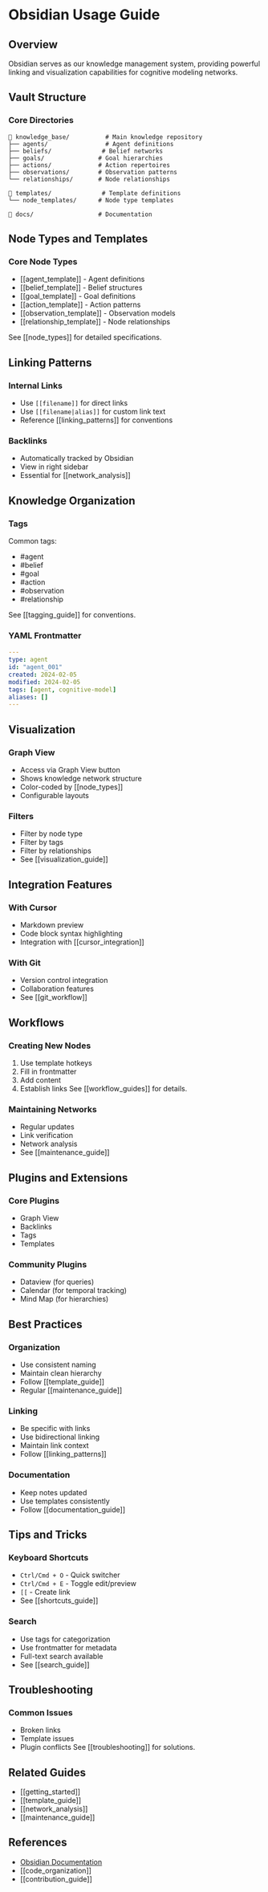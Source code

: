 # Obsidian Usage Guide

## Overview
Obsidian serves as our knowledge management system, providing powerful linking and visualization capabilities for cognitive modeling networks.

## Vault Structure

### Core Directories
```
📁 knowledge_base/          # Main knowledge repository
├── agents/                # Agent definitions
├── beliefs/              # Belief networks
├── goals/               # Goal hierarchies
├── actions/             # Action repertoires
├── observations/        # Observation patterns
└── relationships/       # Node relationships

📁 templates/              # Template definitions
└── node_templates/      # Node type templates

📁 docs/                  # Documentation
```

## Node Types and Templates

### Core Node Types
- [[agent_template]] - Agent definitions
- [[belief_template]] - Belief structures
- [[goal_template]] - Goal definitions
- [[action_template]] - Action patterns
- [[observation_template]] - Observation models
- [[relationship_template]] - Node relationships

See [[node_types]] for detailed specifications.

## Linking Patterns

### Internal Links
- Use `[[filename]]` for direct links
- Use `[[filename|alias]]` for custom link text
- Reference [[linking_patterns]] for conventions

### Backlinks
- Automatically tracked by Obsidian
- View in right sidebar
- Essential for [[network_analysis]]

## Knowledge Organization

### Tags
Common tags:
- #agent
- #belief
- #goal
- #action
- #observation
- #relationship

See [[tagging_guide]] for conventions.

### YAML Frontmatter
```yaml
---
type: agent
id: "agent_001"
created: 2024-02-05
modified: 2024-02-05
tags: [agent, cognitive-model]
aliases: []
---
```

## Visualization

### Graph View
- Access via Graph View button
- Shows knowledge network structure
- Color-coded by [[node_types]]
- Configurable layouts

### Filters
- Filter by node type
- Filter by tags
- Filter by relationships
- See [[visualization_guide]]

## Integration Features

### With Cursor
- Markdown preview
- Code block syntax highlighting
- Integration with [[cursor_integration]]

### With Git
- Version control integration
- Collaboration features
- See [[git_workflow]]

## Workflows

### Creating New Nodes
1. Use template hotkeys
2. Fill in frontmatter
3. Add content
4. Establish links
See [[workflow_guides]] for details.

### Maintaining Networks
- Regular updates
- Link verification
- Network analysis
- See [[maintenance_guide]]

## Plugins and Extensions

### Core Plugins
- Graph View
- Backlinks
- Tags
- Templates

### Community Plugins
- Dataview (for queries)
- Calendar (for temporal tracking)
- Mind Map (for hierarchies)

## Best Practices

### Organization
- Use consistent naming
- Maintain clean hierarchy
- Follow [[template_guide]]
- Regular [[maintenance_guide]]

### Linking
- Be specific with links
- Use bidirectional linking
- Maintain link context
- Follow [[linking_patterns]]

### Documentation
- Keep notes updated
- Use templates consistently
- Follow [[documentation_guide]]

## Tips and Tricks

### Keyboard Shortcuts
- `Ctrl/Cmd + O` - Quick switcher
- `Ctrl/Cmd + E` - Toggle edit/preview
- `[[` - Create link
- See [[shortcuts_guide]]

### Search
- Use tags for categorization
- Use frontmatter for metadata
- Full-text search available
- See [[search_guide]]

## Troubleshooting

### Common Issues
- Broken links
- Template issues
- Plugin conflicts
See [[troubleshooting]] for solutions.

## Related Guides
- [[getting_started]]
- [[template_guide]]
- [[network_analysis]]
- [[maintenance_guide]]

## References
- [Obsidian Documentation](https://help.obsidian.md)
- [[code_organization]]
- [[contribution_guide]] 